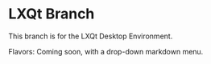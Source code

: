 # LXQt Branch
This branch is for the LXQt Desktop Environment.

Flavors:
Coming soon, with a drop-down markdown menu.
